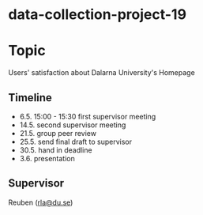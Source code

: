 # data-collection-project-19

# Topic
Users' satisfaction about Dalarna University's Homepage

## Timeline
* 6.5. 15:00 - 15:30 first supervisor meeting
* 14.5. second supervisor meeting
* 21.5. group peer review
* 25.5. send final draft to supervisor
* 30.5. hand in deadline
* 3.6. presentation

## Supervisor
Reuben (rla@du.se)
